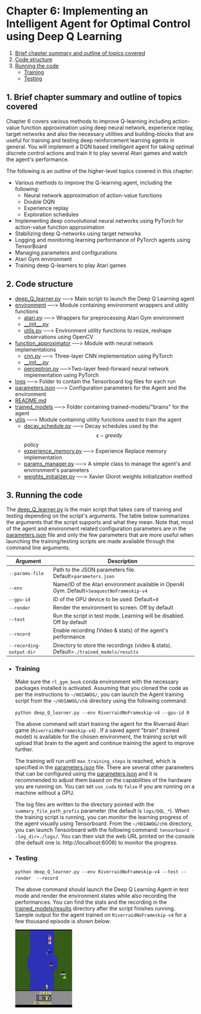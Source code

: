 # Chapter 6: Implementing an Intelligent Agent for Optimal Control using Deep Q Learning

1. [Brief chapter summary and outline of topics covered](#1-brief-chapter-summary-and-outliine-of-topics-covered)
2. [Code structure](#2-code-structure)
3. [Running the code](#3-running-the-code)
   - [Training](#training)
   - [Testing](#testing)

## 1. Brief chapter summary and outline of topics covered
Chapter 6 covers various methods to improve Q-learning including action-value function approximation using deep neural network, experience replay, target networks and also the necessary utilities and building-blocks that are useful for training and testing deep reinforcement learning agents in general. You will implement a DQN based intelligent agent for taking optimal discrete control actions and train it to play several Atari games and watch the agent's performance.

The following is an outline of the higher-level topics covered in this chapter:
* Various methods to improve the Q-learning agent, including the following:
    * Neural network approximation of action-value functions
    * Double DQN
    * Experience replay
    * Exploration schedules
* Implementing deep convolutional neural networks using PyTorch for action-value function approximation
* Stabilizing deep Q-networks using target networks
* Logging and monitoring learning performance of PyTorch agents using TensorBoard
* Managing parameters and configurations
* Atari Gym environment
* Training deep Q-learners to play Atari games

## 2. Code structure
       
* [deep_Q_learner.py](./deep_Q_learner.py)  ──> Main script to launch the Deep Q Learning agent
 * [environment](./environment)  ──> Module containing environment wrappers and utility functions
   * [atari.py](./environment/atari.py)  ──> Wrappers for preprocessing Atari Gym environment
   * [\_\_init__.py](./environment/__init__.py)  
   * [utils.py](./environment/utils.py)  ──>  Environment utility functions to resize, reshape observations using OpenCV
 * [function_approximator](./function_approximator)  ──> Module with neural network implementations
   * [cnn.py](./function_approximator/cnn.py)  ──> Three-layer CNN implementation using PyTorch
   * [\_\_init__.py](./function_approximator/__init__.py)  
   * [perceptron.py](./function_approximator/perceptron.py)  ──>Two-layer feed-forward neural network implementation using PyTorch
 * [logs](./logs)  ──> Folder to contain the Tensorboard log files for each run
 * [parameters.json](./parameters.json)  ──> Configuration parameters for the Agent and the environment
 * [README.md](./README.md)
 * [trained_models](./trained_models)  ──> Folder containing trained-models/"brains" for the agent
 * [utils](./utils)  ──>  Module containing utility functions used to train the agent
     * [decay_schedule.py](./utils/decay_schedule.py)  ──> Decay schedules used by the $$\epsilon-greedy$$  policy
     * [experience_memory.py](./utils/experience_memory.py)  ──> Experience Replace memory implementation
     * [params_manager.py](./utils/params_manager.py)  ──> A simple class to manage the agent's and environment's parameters
     * [weights_initializer.py](./utils/weights_initializer.py)  ──> Xavier Glorot weights initialization method
## 3. Running the code

The [deep_Q_learner.py](./deep_Q_learner.py) is the main script that takes care of training and testing depending on the script's arguments. The table below summarizes the arguments that the script supports and what they mean. Note that, most of the agent and environment related configuration parameters are in the [parameters.json](parameters.json) file and only the few parameters that are more useful when launching the training/testing scripts are made available through the command line arguments.

| Argument                 | Description                                                  |
| ------------------------ | ------------------------------------------------------------ |
| `--params-file`          | Path to the JSON parameters file. Default=`parameters.json`  |
| `--env`                  | Name/ID of the Atari environment available in OpenAI Gym. Default=`SeaquestNoFrameskip-v4` |
| `--gpu-id`               | ID of the GPU device to be used. Default=`0`                 |
| `--render`               | Render the environment to screen. Off by default             |
| `--test`                 | Run the script in test mode. Learning will be disabled. Off by default |
| `--record`               | Enable recording (Video & stats) of the agent's performance  |
| `--recording-output-dir` | Directory to store the recordings (video & stats). Default=`./trained_models/results` |




- ### Training

  Make sure the `rl_gym_book` conda environment with the necessary packages installed is activated. Assuming that you cloned the code as per the instructions to `~/HOIAWOG/`,  you can launch the Agent training script from the `~/HOIAWOG/ch6` directory using the following command:

  `python deep_Q_learner.py --env RiverraidNoFrameskip-v4 --gpu-id 0` 

   The above command will start training the agent for the Riverraid Atari game (`RiverraidNoFrameskip-v4`) . If a saved agent "brain" (trained model) is available for the chosen environment, the training script will upload that brain to the agent and continue training the agent to improve further.

  The training will run until `max_training_steps` is reached, which is specified in the [parameters.json](./parameters.json) file. There are several other parameters that can be configured using the [parameters.json](./parameters.json)  and it is recommended to adjust them based on the capabilities of the hardware you are running on. You can set `use_cuda` to `false` if you are running on a machine without a GPU.

  The log files are written to the directory pointed with the `summary_file_path_prefix` parameter (the default is `logs/DQL_*`). When the training script is running, you can monitor the learning progress of the agent visually using Tensorboard. From the `~/HOIAWOG/ch6` directory, you can launch Tensorboard with the following command: `tensorboard --log_dir=./logs/`. You can then visit the web URL printed on the console (the default one is: http://localhost:6006) to monitor the progress.


- ### Testing

  `python deep_Q_learner.py --env RiverraidNoFrameskip-v4 --test --render  --record`
  
  The above command should launch the Deep Q Learning Agent in test mode and render the environment states while also recording the performances. You can find the stats and the recording in the [trained_models/results](trained_models/results) directory after the script finishes running. Sample output for the agent trained on `RiverraidNoFrameskip-v4` for a few thousand episode is shown below:
  
  ![HOIAWOG riverraid atari game sample result](trained_models/results/RiverraidNoFrameskip-v4.gif)
